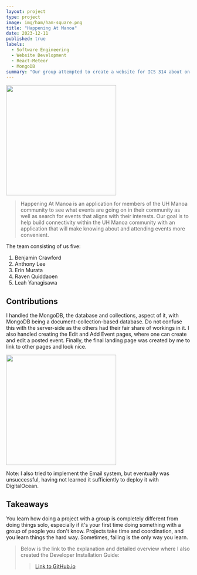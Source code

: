 ```yaml
---
layout: project
type: project
image: img/ham/ham-square.png
title: "Happening At Manoa"
date: 2023-12-11
published: true
labels:
  - Software Engineering
  - Website Development
  - React-Meteor
  - MongoDB
summary: "Our group attempted to create a website for ICS 314 about on-campus events."
---
```


<img src="../img/ham/Mockup_LandingPage.png" width="300px" >

> Happening At Manoa is an application for members of the UH Manoa community to see what events are going on in their community as well as search for events that aligns with their interests. Our goal is to help build connectivity within the UH Manoa community with an application that will make knowing about and attending events more convenient.

The team consisting of us five:
1) Benjamin Crawford
2) Anthony Lee
3) Erin Murata
4) Raven Quiddaoen
5) Leah Yanagisawa

## Contributions

I handled the MongoDB, the database and collections, aspect of it, with MongoDB being a document-collection-based database. Do not confuse this with the server-side as the others had their fair share of workings in it. I also handled creating the Edit and Add Event pages, where one can create and edit a posted event. Finally, the final landing page was created by me to link to other pages and look nice. 

<img src="../img/ham/Mockup_EventPost.png" width="300px" >

Note: I also tried to implement the Email system, but eventually was unsuccessful, having not learned it sufficiently to deploy it with DigitalOcean.

## Takeaways

You learn how doing a project with a group is completely different from doing things solo, especially if it's your first time doing something with a group of people you don't know. Projects take time and coordination, and you learn things the hard way. Sometimes, failing is the only way you learn. 

>Below is the link to the explanation and detailed overview where I also created the Developer Installation Guide:
>> [Link to GitHub.io](https://happeningatmanoa.github.io)